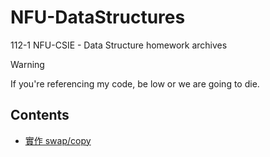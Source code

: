 # NFU-DataStructures

112-1 NFU-CSIE - Data Structure homework archives

> [!WARNING]
> If you're referencing my code,
> be low or we are going to die.

## Contents

- [實作 swap/copy](./hw1/questions.md)
